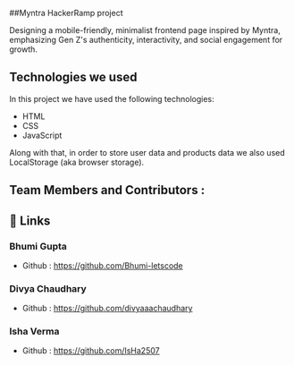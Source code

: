 ##Myntra HackerRamp project

Designing a mobile-friendly, minimalist frontend page inspired by Myntra, emphasizing Gen Z's authenticity, interactivity, and social engagement for growth.

## Technologies we used

In this project we have used the following technologies:

- HTML
- CSS
- JavaScript

Along with that, in order to store user data and products data we also used LocalStorage (aka browser storage).


## Team Members and Contributors :

## 🔗 Links

### Bhumi Gupta
- Github : https://github.com/Bhumi-letscode

### Divya Chaudhary
- Github : https://github.com/divyaaachaudhary

### Isha Verma
- Github : https://github.com/IsHa2507






  
